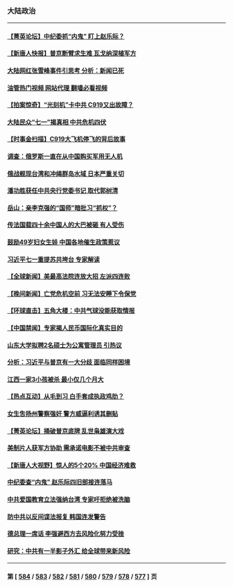 ### 大陆政治
---
#### [【菁英论坛】中纪委抓“内鬼” 盯上赵乐际？](../../pages/ncid277/n14026480.md?07020845) 
#### [【新唐人快报】普京断臂求生难 瓦戈纳深植军方](../../pages/ncid277/n14026462.md?07020845) 
#### [大陆网红张雪峰事件引思考 分析：新闻已死](../../pages/ncid277/n14026236.md?07020845) 
#### [油管热门视频 网站代理 翻墙必看视频](http://138.2.39.72:81/youtube.html?epic-marker?07020845)
#### [【拍案惊奇】“光刻机”卡中共 C919又出故障？](../../pages/ncid277/n14026333.md?07020845) 
#### [大陆民众“七一”揭真相 中共危机四伏](../../pages/ncid277/n14026249.md?07020845) 
#### [【时事金扫描】C919大飞机停飞的背后故事](../../pages/ncid277/n14026421.md?07020845) 
#### [调查：俄罗斯一直在从中国购买军用无人机](../../pages/ncid277/n14026441.md?07020845) 
#### [俄战舰现台湾和冲绳群岛水域 日本严重关切](../../pages/ncid277/n14026365.md?07020845) 
#### [潘功胜获任中共央行党委书记 取代郭树清](../../pages/ncid277/n14026373.md?07020845) 
#### [岳山：亲李克强的“国师”暗批习“抓权”？](../../pages/ncid277/n14026064.md?07020845) 
#### [传法国载四十余中国人的大巴被砸 有人受伤](../../pages/ncid277/n14026253.md?07020845) 
#### [鼓励49岁妇女生娃 中国各地催生政策惹议](../../pages/ncid277/n14026235.md?07020845) 
#### [习近平七一重提苏共垮台 专家解读](../../pages/ncid277/n14026188.md?07020845) 
#### [【全球新闻】美最高法院连放大招 左派四连败](../../pages/ncid277/n14026225.md?07020845) 
#### [【晚间新闻】亡党危机空前 习无法安睡下令保党](../../pages/ncid277/n14026224.md?07020845) 
#### [【环球直击】五角大楼：中共气球没能获取情报](../../pages/ncid277/n14025936.md?07020845) 
#### [【中国禁闻】专家揭人民币国际化真实目的](../../pages/ncid277/n14025623.md?07020845) 
#### [山东大学拟聘2名硕士为公寓管理员 引热议](../../pages/ncid277/n14026174.md?07020845) 
#### [分析：习近平与普京有一大分歧 面临同样困境](../../pages/ncid277/n14025926.md?07020845) 
#### [江西一家3小孩被杀 最小仅几个月大](../../pages/ncid277/n14026130.md?07020845) 
#### [【热点互动】从毛到习 白手套成执政鸡肋？](../../pages/ncid277/n14025978.md?07020845) 
#### [女生吿扬州警察强奸 警方威逼利诱其删贴](../../pages/ncid277/n14025991.md?07020845) 
#### [【菁英论坛】捅破普京底牌 乱世枭雄演大戏](../../pages/ncid277/n14025962.md?07020845) 
#### [美制片人获军方协助 需承诺电影不被中共审查](../../pages/ncid277/n14025928.md?07020845) 
#### [【新唐人大视野】惊人的5个20% 中国经济难救](../../pages/ncid277/n14025955.md?07020845) 
#### [中纪委查“内鬼” 赵乐际四旧部接连落马](../../pages/ncid277/n14025916.md?07020845) 
#### [中共爱国教育立法强纳台湾 专家吁拒绝被洗脑](../../pages/ncid277/n14023603.md?07020845) 
#### [防中共以反间谍法报复 韩国连发警告](../../pages/ncid277/n14025901.md?07020845) 
#### [德总理一席话 李强避西方去风险化努力受挫](../../pages/ncid277/n14025856.md?07020845) 
#### [研究：中共有一半影子外汇 给全球带来新风险](../../pages/ncid277/n14025844.md?07020845) 

---
#### 第 [ [584](./584.md?07020845) / [583](./583.md?07020845) / [582](./582.md?07020845) / [581](./581.md?07020845) / [580](./580.md?07020845) / [579](./579.md?07020845) / [578](./578.md?07020845) / [577](./577.md?07020845) ] 页
